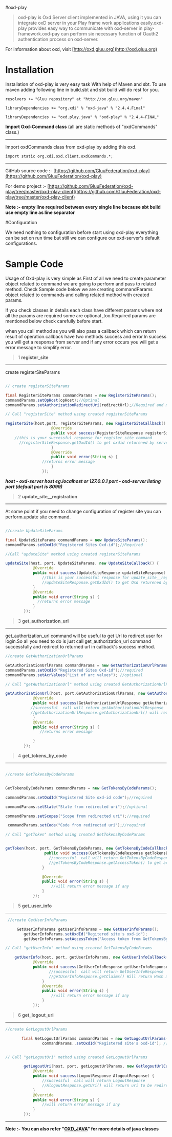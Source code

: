 #oxd-play

>oxd-play is Oxd Server client implemented in JAVA, using it you can integrate oxD server in your Play frame work applications easily.oxd-play provides easy way to communicate with oxd-server in play-framework.oxd-pay can perform six necessary function of Oauth2 authentication process on oxd-server.  

 For information about oxd, visit [http://oxd.gluu.org](http://oxd.gluu.org)

# Installation

Installation of oxd-play is very easy task With help of Maven and sbt.
To use maven  adding following line in build.sbt and sbt build will do rest for you.

    resolvers += "Gluu repository" at "http://ox.gluu.org/maven"

    libraryDependencies += "org.xdi" % "oxd-java" % "2.4.4.Final"

    libraryDependencies += "oxd.play.java" % "oxd-play" % "2.4.4-FINAL"


 **Import Oxd-Command class** (all are static methods of "oxdCommands" class.)

---

Import oxdCommands class from oxd-play by adding this oxd. 

    import static org.xdi.oxd.client.oxdCommands.*;


-----------------------------------------------------------------------


GitHub source code :- [https://github.com/GluuFederation/oxd-play](https://github.com/GluuFederation/oxd-play)

For demo project :- [https://github.com/GluuFederation/oxd-play/tree/master/oxd-play-client](https://github.com/GluuFederation/oxd-play/tree/master/oxd-play-client)


**Note :- empty line required between every single line because sbt build use empty line as line separator**

#Configuration

We need nothing to configuration before start using oxd-play everything can be set on run time but still we can configure our oxd-server's default configurations. 

# Sample Code

Usage of Oxd-play is very simple as First of all we need to create parameter object related to command we are going to perform and pass to related method.
Check Sample code below we are creating commandParams object  related to commands and calling related method with created params.

If you check classes in details each class have different params where not all the params are required some are optional ,too.Required params are mentioned below check carefully before start. 

when you call method as you will also pass a callback which can return result of operation.callback have two methods success and error.In success you will get a response from server and if any error occurs you will get a error message to simplify error. 

>1 **register_site**

---

 create registerSiteParams
```java

// create registerSiteParams

final RegisterSiteParams commandParams = new RegisterSiteParams();
commandParams.setOpHost(opHost);//Optinal 
commandParams.setAuthorizationRedirectUri(redirectUrl);//Required and must be https

// Call "registerSite" method using created registerSiteParams

registerSite(host,port, registerSiteParams, new RegisterSiteCallback() {
                    @Override
                    public void success(RegisterSiteResponse registerSiteResponse) {
    //this is your successful response for register_site command
      //registerSiteResponse.getOxdId() to get oxdid returened by server.                  
                    }
                    @Override
                    public void error(String s) {
                //returns error message
                    }
                });
```

***host - oxd-server host eg.localhost or 127.0.0.1 port - oxd-server listing port (default port is 8099)***


>2 **update_site__registration**
   
---

At some point if you need to change configuration of register site you can perform.update site command.
```java

//create UpdateSiteParams

final UpdateSiteParams commandParams = new UpdateSiteParams();
commandParams.setOxdId("Registered Sites Oxd-id");//Required

//Call "updateSite" method using created registerSiteParams

updateSite(host, port, UpdateSiteParams, new UpdateSiteCallback() {
            @Override
            public void success(UpdateSiteResponse updateSiteResponse) {
                //this is your successful response for update_site__registration command 
                //updateSiteResponse.getOxdId() to get Oxd returened by server.
            }
            @Override
            public void error(String s) {
              //returns error message
            }
        });
```


>3 **get_authorization_url**

---

get_authorization_url command will be useful to get Url to redirect user for login.So all you need to do is just call get_authorization_url command successfully and redirect to returned url in callback's success method.


```java
//create GetAuthorizationUrlParams

GetAuthorizationUrlParams commandParams = new GetAuthorizationUrlParams();
commandParams.setOxdId("Registered Sites Oxd-id");//required
commandParams.setAcrValues("List of arc values"); //optional

// Call "getAuthorizationUrl" method using created GetAuthorizationUrlParams

getAuthorizationUrl(host, port,GetAuthorizationUrlParams, new GetAuthorizationUrlCallback() {
            @Override
            public void success(GetAuthorizationUrlResponse getAuthorizationUrlResponse) {
           //successful  call will return getAuthorizationUrlResponse
           //getAuthorizationUrlResponse.getAuthorizationUrl() will return authorization url to redirect
            }
            @Override
            public void error(String s) {
               //returns error message

            }
        });
```



>4 **get_tokens_by_code**

---
```java

//create GetTokensByCodeParams


GetTokensByCodeParams commandParams = new GetTokensByCodeParams();

commandParams.setOxdId("Registered Site oxd-id code");//required

commandParams.setState("State from redirected uri");//optional

commandParams.setScopes("Scope from redirected uri");//required

 commandParams.setCode("Code from redirected uri");//required

// Call "getToken" method using created GetTokensByCodeParams


getToken(host, port, GetTokensByCodeParams, new GetTokensByCodeCallback() {
                 public void success(GetTokensByCodeResponse getTokensByCodeResponse) {
                   //successful  call will return GetTokensByCodeResponse
                   //getTokensByCodeResponse.getAccessToken() to get access Token
                }

                @Override
                public void error(String s) {
                    //will return error message if any
                }
            });
```


>5 **get_user_info**

---
```java
 //create GetUserInfoParams

     GetUserInfoParams getUserInfoParams = new GetUserInfoParams();
        getUserInfoParams.setOxdId("Regitered site's oxd-id");
        getUserInfoParams.setAccessToken("Access token from GetTokensByCode call");

// Call "getUserInfo" method using created GetTokensByCodeParams

    getUserInfo(host, port, getUserInfoParams, new GetUserInfoCallback() {
            @Override
            public void success(GetUserInfoResponse getUserInfoResponse) {
                   //successful  call will return GetUserInfoResponse
                   //getUserInfoResponse.getClaims() Will return Hash map with calimed user informations.
                }
                @Override
                public void error(String s) {
                    //will return error message if any
                }
            });
```

>6 **get_logout_uri**

---
  
```java
//create GetLogoutUrlParams

       final GetLogoutUrlParams commandParams = new GetLogoutUrlParams();
                commandParams..setOxdId("Registered site's oxd-id"); //     required


// Call "getLogoutUri" method using created GetLogoutUrlParams

        getLogoutUri(host, port, getLogoutUrlParams, new GetlogoutUrlCallback() {
            @Override
            public void success(LogoutResponse AlogoutResponse) {
                //successful  call will return LogoutResponse
                //AlogoutResponse.getUri() will return uri to be redirected 
            }
            @Override
            public void error(String s) {
                //will return error message if any
            }
        });
```
----


**Note :- You can also refer "[OXD_JAVA](https://oxd.gluu.org/docs/libraries/java/)" for more details of java classes**
